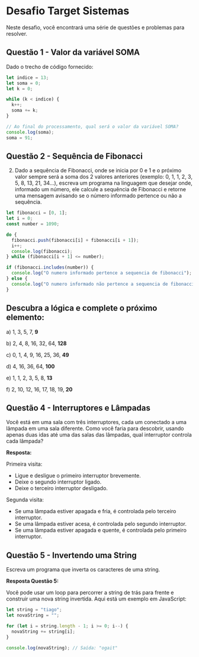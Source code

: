 # Desafio Target Sistemas

Neste desafio, você encontrará uma série de questões e problemas para resolver.

## Questão 1 - Valor da variável SOMA

Dado o trecho de código fornecido:

```javascript
let indice = 13;
let soma = 0;
let k = 0;

while (k < indice) {
  k++;
  soma += k;
}

// Ao final do processamento, qual será o valor da variável SOMA?
console.log(soma);
soma = 91;
```
## Questão 2 - Sequência de Fibonacci

2) Dado a sequência de Fibonacci, onde se inicia por 0 e 1 e o próximo valor sempre será a soma dos 2 valores anteriores (exemplo: 0, 1, 1, 2, 3, 5, 8, 13, 21, 34...), escreva um programa na linguagem que desejar onde, informado um número, ele calcule a sequência de Fibonacci e retorne uma mensagem avisando se o número informado pertence ou não a sequência.

```javascript
let fibonacci = [0, 1];
let i = 0;
const number = 1090;

do {
  fibonacci.push(fibonacci[i] + fibonacci[i + 1]);
  i++;
  console.log(fibonacci);
} while (fibonacci[i + 1] <= number);

if (fibonacci.includes(number)) {
  console.log("O numero informado pertence a sequencia de fibonacci");
} else {
  console.log("O numero informado não pertence a sequencia de fibonacci");
}

```

## Descubra a lógica e complete o próximo elemento:

a) 1, 3, 5, 7, **9**

b) 2, 4, 8, 16, 32, 64, **128**

c) 0, 1, 4, 9, 16, 25, 36, **49**

d) 4, 16, 36, 64, **100**

e) 1, 1, 2, 3, 5, 8, **13**

f) 2, 10, 12, 16, 17, 18, 19, **20**

## Questão 4 - Interruptores e Lâmpadas

Você está em uma sala com três interruptores, cada um conectado a uma lâmpada em uma sala diferente. Como você faria para descobrir, usando apenas duas idas até uma das salas das lâmpadas, qual interruptor controla cada lâmpada?

**Resposta:**

Primeira visita:

- Ligue e desligue o primeiro interruptor brevemente.
- Deixe o segundo interruptor ligado.
- Deixe o terceiro interruptor desligado.

Segunda visita:

- Se uma lâmpada estiver apagada e fria, é controlada pelo terceiro interruptor.
- Se uma lâmpada estiver acesa, é controlada pelo segundo interruptor.
- Se uma lâmpada estiver apagada e quente, é controlada pelo primeiro interruptor.

## Questão 5 - Invertendo uma String

Escreva um programa que inverta os caracteres de uma string.

**Resposta Questão 5:**

Você pode usar um loop para percorrer a string de trás para frente e construir uma nova string invertida. Aqui está um exemplo em JavaScript:

```javascript
let string = "tiago";
let novaString = "";

for (let i = string.length - 1; i >= 0; i--) {
  novaString += string[i];
}

console.log(novaString); // Saída: "ogait"
